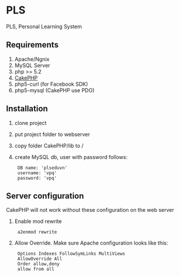# PLS

PLS, Personal Learning System

## Requirements

1. Apache/Ngnix
2. MySQL Server
3. php >= 5.2
4. [CakePHP](http://cakephp.org/)
5. php5-curl (for Facebook SDK)
6. php5-mysql (CakePHP use PDO)

## Installation

1. clone project
2. put project folder to webserver
3. copy folder CakePHP/lib to /
4. create MySQL db, user with password follows:

		DB name: 'plseduvn' 
		username: 'vpq'
		password: 'vpq'

## Server configuration
CakePHP will not work without these configuration on the web server

1. Enable mod rewrite
	
		a2enmod rewrite

2. Allow Override. Make sure Apache configuration looks like this:

		Options Indexes FollowSymLinks MultiViews
		AllowOverride All
		Order allow,deny
		allow from all